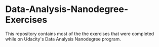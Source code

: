 # Data-Analysis-Nanodegree-Exercises
This repository contains most of the the exercises that were completed while on Udacity's Data Analysis Nanodegree program.
